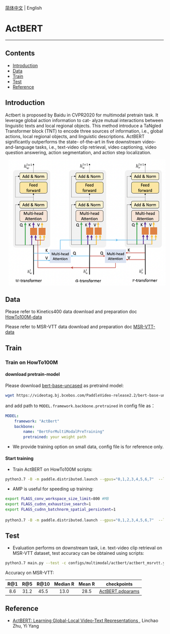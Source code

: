 [简体中文](../../../zh-CN/model_zoo/recognition/actbert.md) | English

# ActBERT

---
## Contents

- [Introduction](#Introduction)
- [Data](#Data)
- [Train](#Train)
- [Test](#Test)
- [Reference](#Reference)

## Introduction

Actbert is proposed by Baidu in CVPR2020 for multimodal pretrain task. It leverage global action information to cat- alyze mutual interactions between linguistic texts and local regional objects.  This method introduce a TaNgled Transformer block (TNT) to encode three sources of information, i.e., global actions, local regional objects, and linguistic descriptions. ActBERT significantly outperforms the state- of-the-art in five downstream video-and-language tasks, i.e., text-video clip retrieval, video captioning, video question answering, action segmentation, and action step localization.

<div align="center">
<img src="../../../images/actbert.png" height=400 width=500 hspace='10'/> <br />
</div>


## Data

Please refer to Kinetics400 data download and preparation doc [HowTo100M-data](../../dataset/howto100m.md)

Please refer to MSR-VTT data download and preparation doc [MSR-VTT-data](../../dataset/umsrvtt.md)


## Train

### Train on HowTo100M

#### download pretrain-model

Please download [bert-base-uncased](https://videotag.bj.bcebos.com/PaddleVideo-release2.2/bert-base-uncased.pdparams) as pretraind model:

```bash
wget https://videotag.bj.bcebos.com/PaddleVideo-release2.2/bert-base-uncased.pdparams
```

and add path to `MODEL.framework.backbone.pretrained` in config file as：

```yaml
MODEL:
    framework: "ActBert"
    backbone:
        name: "BertForMultiModalPreTraining"
        pretrained: your weight path
```

- We provide training option on small data, config file is for reference only.

#### Start training

- Train ActBERT on HowTo100M scripts:

```bash
python3.7 -B -m paddle.distributed.launch --gpus="0,1,2,3,4,5,6,7"  --log_dir=log_actbert  main.py  --validate -c configs/multimodal/actbert/actbert.yaml
```

- AMP is useful for speeding up training:

```bash
export FLAGS_conv_workspace_size_limit=800 #MB
export FLAGS_cudnn_exhaustive_search=1
export FLAGS_cudnn_batchnorm_spatial_persistent=1

python3.7 -B -m paddle.distributed.launch --gpus="0,1,2,3,4,5,6,7"  --log_dir=log_actbert  main.py  --amp --validate -c configs/multimodal/actbert/actbert.yaml
```


## Test

- Evaluation performs on downstream task, i.e. text-video clip retrieval on MSR-VTT dataset, test accuracy can be obtained using scripts:

```bash
python3.7 main.py --test -c configs/multimodal/actbert/actbert_msrvtt.yaml -w Actbert.pdparams
```


Accuracy on MSR-VTT:

| R@1 | R@5 | R@10 | Median R | Mean R | checkpoints |
| :------: | :----------: | :----: | :----: | :----: | :----: |
| 8.6 | 31.2 | 45.5 | 13.0 | 28.5 | [ActBERT.pdparams](https://videotag.bj.bcebos.com/PaddleVideo-release2.2/ActBERT.pdparams) |


## Reference

- [ActBERT: Learning Global-Local Video-Text Representations
](https://arxiv.org/abs/2011.07231), Linchao Zhu, Yi Yang
